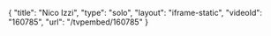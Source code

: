 {
    "title": "Nico Izzi",
    "type": "solo",
    "layout": "iframe-static",
    "videoId": "160785",
    "url": "\/tvpembed\/160785"
}